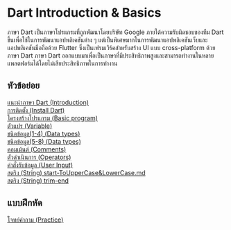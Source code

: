 # Dart Introduction & Basics
ภาษา Dart เป็นภาษาโปรแกรมที่ถูกพัฒนาโดยบริษัท Google ภายใต้ความรับผิดชอบของทีม Dart ขึ้นเพื่อใช้ในการพัฒนาแอปพลิเคชันต่าง ๆ แต่เป็นพิเศษมากในการพัฒนาแอปพลิเคชันเว็บและแอปพลิเคชันมือถือด้วย Flutter ซึ่งเป็นเฟรมเวิร์คสำหรับสร้าง UI แบบ cross-platform ด้วยภาษา Dart ภาษา Dart ออกแบบมาเพื่อเป็นภาษาที่มีประสิทธิภาพสูงและสามารถทำงานในหลายแพลตฟอร์มได้โดยไม่เสียประสิทธิภาพในการทำงาน

## หัวข้อย่อย
  [แนะนำภาษา Dart (Introduction)](https://github.com/soonklang/dart-tutorial/blob/main/1.%20Introduction%20and%20Basics/Introduction%20to%20Dart.md)<br>
  [การติดตั้ง (Install Dart)](https://github.com/soonklang/dart-tutorial/blob/main/1.%20Introduction%20and%20Basics/How%20to%20install%20Dart.md)<br>
  [โครงสร้างโปรแกรม (Basic program)](https://github.com/soonklang/dart-tutorial/blob/main/1.%20Introduction%20and%20Basics/Basic%20Dart%20Program.md)<br>
  [ตัวแปร (Variable)](https://github.com/soonklang/dart-tutorial/blob/main/1.%20Introduction%20and%20Basics/Variables%20in%20Dart.md)<br>
  [ชนิดข้อมูล(1-4) (Data types)](https://github.com/soonklang/dart-tutorial/blob/main/1.%20Introduction%20and%20Basics/Datatypes%20in%20Dart(1-4).md)<br>
 [ชนิดข้อมูล(5-8) (Data types)](https://github.com/soonklang/dart-tutorial/blob/main/1.%20Introduction%20and%20Basics/Datatypes%20in%20Dart%20(5-8).md)<br>
  [คอมเม้นต์ (Comments)](https://github.com/soonklang/dart-tutorial/blob/main/1.%20Introduction%20and%20Basics/Comments%20in%20Dart.md)<br>
  [ตัวดำเนินการ (Operators)](https://github.com/soonklang/dart-tutorial/blob/main/1.%20Introduction%20and%20Basics/Operators%20in%20Dart.md)<br>
  [คำสั่งรับข้อมูล (User Input)](https://github.com/soonklang/dart-tutorial/blob/main/1.%20Introduction%20and%20Basics/User%20Input%20in%20Dart.md)<br>
  [สตริง (String) start-ToUpperCase&LowerCase.md](https://github.com/soonklang/dart-tutorial/blob/main/1.%20Introduction%20and%20Basics/String%20in%20Dart%20(start-ToUpperCase%26LowerCase).md)<br>
  [สตริง (String) trim-end](https://github.com/soonklang/dart-tutorial/blob/main/1.%20Introduction%20and%20Basics/String%20in%20Dart%20(trim-end).md) <br>
  
## แบบฝึกหัด
  [โจทย์คำถาม (Practice)](Practice1.md)
